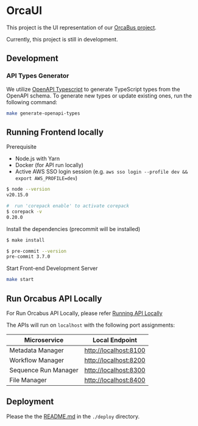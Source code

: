 # OrcaUI

This project is the UI representation of our [OrcaBus project](https://github.com/umccr/orcabus).

Currently, this project is still in development.

## Development

### API Types Generator

We utilize [OpenAPI Typescript](https://openapi-ts.dev/) to generate TypeScript types from the OpenAPI schema. To generate new types or update existing ones, run the following command:

```sh
make generate-openapi-types
```

## Running Frontend locally

Prerequisite

- Node.js with Yarn
- Docker (for API run locally)
- Active AWS SSO login session (e.g. `aws sso login --profile dev && export AWS_PROFILE=dev`)

```sh
$ node --version
v20.15.0

#  run 'corepack enable' to activate corepack
$ corepack -v
0.20.0
```

Install the dependencies (precommit will be installed)

```sh
$ make install

$ pre-commit --version
pre-commit 3.7.0
```

Start Front-end Development Server

```sh
make start
```

## Run Orcabus API Locally

For Run Orcabus API Locally, please refer [Running API Locally](https://github.com/umccr/orcabus?tab=readme-ov-file#running-api-locally)

The APIs will run on `localhost` with the following port assignments:

| Microservice         | Local Endpoint          |
| -------------------- | ----------------------- |
| Metadata Manager     | <http://localhost:8100> |
| Workflow Manager     | <http://localhost:8200> |
| Sequence Run Manager | <http://localhost:8300> |
| File Manager         | <http://localhost:8400> |

## Deployment

Please the the [README.md](./deploy/README.md) in the `./deploy` directory.
